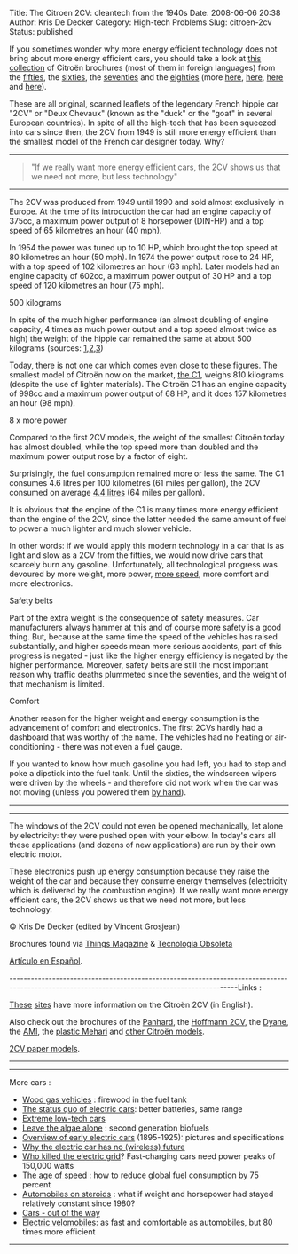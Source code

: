 Title: The Citroen 2CV: cleantech from the 1940s
Date: 2008-06-06 20:38
Author: Kris De Decker
Category: High-tech Problems
Slug: citroen-2cv
Status: published



If you sometimes wonder why more energy efficient technology does not
bring about more energy efficient cars, you should take a look at [this
collection](http://www.citrobe.org/folders.htm) of Citroën brochures
(most of them in foreign languages) from the
[fifties](http://www.citrobe.org/br50s.htm), the
[sixties](http://www.citrobe.org/br60s.htm), the
[seventies](http://www.citrobe.org/br70s.htm) and the
[eighties](http://www.citrobe.org/br80s.htm) (more
[here](http://nickyterwel.googlepages.com/home22322),
[here](http://www.citroenet.org.uk/publicity-brochures/2cv/1958-2cv/2cv-1958-brochure.html),
[here](http://www.citroenet.org.uk/publicity-brochures/2cv/1959-2cv/2cv-azu250-1959-brochure1.html)
and
[here](http://www.citroenet.org.uk/publicity-brochures/2cv/1959-2cv/2cv-1959-brochure.html)).

These are all original, scanned leaflets of the legendary French hippie
car "2CV" or "Deux Chevaux" (known as the "duck" or the "goat" in
several European countries). In spite of all the high-tech that has been
squeezed into cars since then, the 2CV from 1949 is still more energy
efficient than the smallest model of the French car designer today. Why?

----------------------------------------------------------------------------------------------------------------------------------------------

> "If we really want more energy efficient cars, the 2CV shows us that
> we need not more, but less technology"

----------------------------------------------------------------------------------------------------------------------------------------------

The 2CV was produced from 1949 until 1990 and sold almost exclusively in
Europe. At the time of its introduction the car had an engine capacity
of 375cc, a maximum power output of 8 horsepower (DIN-HP) and a top
speed of 65 kilometres an hour (40 mph).

In 1954 the power was tuned up to 10 HP, which brought the top speed at
80 kilometres an hour (50 mph). In 1974 the power output rose to 24 HP,
with a top speed of 102 kilometres an hour (63 mph). Later models had an
engine capacity of 602cc, a maximum power output of 30 HP and a top
speed of 120 kilometres an hour (75 mph).

500 kilograms

In spite of the much higher performance (an almost doubling of engine
capacity, 4 times as much power output and a top speed almost twice as
high) the weight of the hippie car remained the same at about 500
kilograms (sources:
[1](http://www.citroenet.org.uk/passenger-cars/michelin/2cv/2cv-02.html),[2](http://www.2cv-legende.com/dimensions-2cv.php),[3](http://www.citroenet.org.uk/passenger-cars/michelin/2cv/2cv-01.html))

Today, there is not one car which comes even close to these figures. The
smallest model of Citroën now on the market, [the
C1](http://www.citroen.co.uk/new-cars/citroen-c1/), weighs 810 kilograms
(despite the use of lighter materials). The Citroën C1 has an engine
capacity of 998cc and a maximum power output of 68 HP, and it does 157
kilometres an hour (98 mph).

8 x more power

Compared to the first 2CV models, the weight of the smallest Citroën
today has almost doubled, while the top speed more than doubled and the
maximum power output rose by a factor of eight.

Surprisingly, the fuel consumption remained more or less the same. The
C1 consumes 4.6 litres per 100 kilometres (61 miles per gallon), the 2CV
consumed on average [4.4
litres](http://www.2cv-legende.com/performances-2cv.php) (64 miles per
gallon).



It is obvious that the engine of the C1 is many times more energy
efficient than the engine of the 2CV, since the latter needed the same
amount of fuel to power a much lighter and much slower vehicle.

In other words: if we would apply this modern technology in a car that
is as light and slow as a 2CV from the fifties, we would now drive cars
that scarcely burn any gasoline. Unfortunately, all technological
progress was devoured by more weight, more power, [more
speed]({filename}/posts/speed-energy.md), more
comfort and more electronics.

Safety belts

Part of the extra weight is the consequence of safety measures. Car
manufacturers always hammer at this and of course more safety is a good
thing. But, because at the same time the speed of the vehicles has
raised substantially, and higher speeds mean more serious accidents,
part of this progress is negated - just like the higher energy
efficiency is negated by the higher performance. Moreover, safety belts
are still the most important reason why traffic deaths plummeted since
the seventies, and the weight of that mechanism is limited.

Comfort

Another reason for the higher weight and energy consumption is the
advancement of comfort and electronics. The first 2CVs hardly had a
dashboard that was worthy of the name. The vehicles had no heating or
air-conditioning - there was not even a fuel gauge.

If you wanted to know how much gasoline you had left, you had to stop
and poke a dipstick into the fuel tank. Until the sixties, the
windscreen wipers were driven by the wheels - and therefore did not work
when the car was not moving (unless you powered them [by
hand](http://www.lowtechmagazine.com/human_energy/)).



  ---
    
 ---

The windows of the 2CV could not even be opened mechanically, let alone
by electricity: they were pushed open with your elbow. In today's cars
all these applications (and dozens of new applications) are run by their
own electric motor.

These electronics push up energy consumption because they raise the
weight of the car and because they consume energy themselves
(electricity which is delivered by the combustion engine). If we really
want more energy efficient cars, the 2CV shows us that we need not more,
but less technology.

© Kris De Decker (edited by Vincent Grosjean)

Brochures found via [Things Magazine](http://www.thingsmagazine.net/) &
[Tecnología Obsoleta](http://www.alpoma.net/tecob/?p=865)

[Artículo en
Español](http://www.es.lowtechmagazine.com/2011/05/citroen-2-caballos.html).

----------------------------------------------------------------------------------------------------------------------------------------------Links
:

[These](http://www.cats-citroen.net/home.html)
[sites](http://www.citroenet.org.uk/passenger-cars/michelin/2cv/2cv-index.html)
have more information on the Citroën 2CV (in English).



Also check out the brochures of the
[Panhard](http://www.citrobe.org/PL17.htm), the [Hoffmann
2CV](http://www.citrobe.org/hofflnks.htm), the
[Dyane](http://www.citrobe.org/dyanefolders.htm), the
[AMI](http://www.citrobe.org/amifolders.htm), the [plastic
Mehari](http://www.citrobe.org/mehfolders.htm) and [other Citroën
models](http://www.citrobe.org/citrfolders.htm).

[2CV paper models](http://pepon1.free.fr/image/collage/).

----------------------------------------------------------------------------------------------------------------------------------------------  

  

----------------------------------------------------------------------------------------------------------------------------------------------

More cars :



-   [Wood gas
    vehicles]({filename}/posts/wood-gas-cars.md)
    : firewood in the fuel tank
-   [The status quo of electric
    cars]({filename}/posts/the-status-quo-of-electric-cars-better-batteries-same-range.md):
    better batteries, same range
-   [Extreme low-tech
    cars](http://www.notechmagazine.com/low-tech-cars/)
-   [Leave the algae
    alone]({filename}/posts/algae-fuel-biof.md)
    : second generation biofuels
-   [Overview of early electric
    cars](http://www.lowtechmagazine.com/overview-of-early-electric-cars.html)
    (1895-1925): pictures and specifications
-   [Why the electric car has no (wireless)
    future]({filename}/posts/bumper-cars-o-1.md)
-   [Who killed the electric
    grid]({filename}/posts/fast-charging-electric-cars-off-peak-grid.md)?
    Fast-charging cars need power peaks of 150,000 watts
-   [The age of
    speed]({filename}/posts/speed-energy.md) :
    how to reduce global fuel consumption by 75 percent
-   [Automobiles on
    steroids](http://www.notechmagazine.com/2009/07/automobiles-on-steroids.html)
    : what if weight and horsepower had stayed relatively constant since
    1980?
-   [Cars - out of the
    way]({filename}/posts/get-rid-of-cars-ride-a-bicycle.md)
-   [Electric
    velomobiles]({filename}/posts/electric-velomobiles.md):
    as fast and comfortable as automobiles, but 80 times more efficient

----------------------------------------------------------------------------------------------------------------------------------------------
